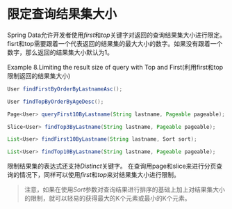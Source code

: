 # 限定查询结果集大小
Spring Data允许开发者使用*first*和*top*关键字对返回的查询结果集大小进行限定。fisrt和top需要跟着一个代表返回的结果集的最大大小的数字。如果没有跟着一个数字，那么返回的结果集大小默认为1。

Example 8.Limiting the result size of query with Top and First(利用first和top限制返回的结果集大小)
```java
User findFirstByOrderByLastnameAsc();

User findTopByOrderByAgeDesc();

Page<User> queryFirst10ByLastname(String lastname, Pageable pageable);

Slice<User> findTop3ByLastname(String lastname, Pageable pageable);

List<User> findFirst10ByLastname(String lastname, Sort sort);

List<User> findTop10ByLastname(String lastname, Pageable pageable);

```

限制结果集的表达式还支持*Distinct*关键字。
在查询用page和slice来进行分页查询的情况下，同样可以使用*first*和*top*来对结果集大小进行限制。

>注意，如果在使用*Sort*参数对查询结果进行排序的基础上加上对结果集大小的限制，就可以轻易的获得最大的K个元素或最小的K个元素。
